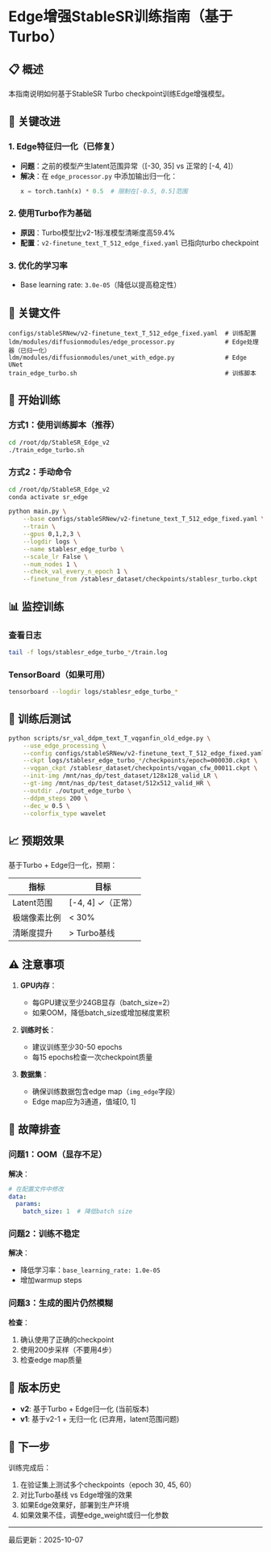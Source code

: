 # Edge增强StableSR训练指南（基于Turbo）

## 📋 概述

本指南说明如何基于StableSR Turbo checkpoint训练Edge增强模型。

## 🔧 关键改进

### 1. **Edge特征归一化**（已修复）
- **问题**：之前的模型产生latent范围异常（[-30, 35] vs 正常的 [-4, 4]）
- **解决**：在 `edge_processor.py` 中添加输出归一化：
  ```python
  x = torch.tanh(x) * 0.5  # 限制在[-0.5, 0.5]范围
  ```

### 2. **使用Turbo作为基础**
- **原因**：Turbo模型比v2-1标准模型清晰度高59.4%
- **配置**：`v2-finetune_text_T_512_edge_fixed.yaml` 已指向turbo checkpoint

### 3. **优化的学习率**
- Base learning rate: `3.0e-05`（降低以提高稳定性）

## 📁 关键文件

```
configs/stableSRNew/v2-finetune_text_T_512_edge_fixed.yaml  # 训练配置
ldm/modules/diffusionmodules/edge_processor.py              # Edge处理器（已归一化）
ldm/modules/diffusionmodules/unet_with_edge.py              # Edge UNet
train_edge_turbo.sh                                         # 训练脚本
```

## 🚀 开始训练

### 方式1：使用训练脚本（推荐）

```bash
cd /root/dp/StableSR_Edge_v2
./train_edge_turbo.sh
```

### 方式2：手动命令

```bash
cd /root/dp/StableSR_Edge_v2
conda activate sr_edge

python main.py \
    --base configs/stableSRNew/v2-finetune_text_T_512_edge_fixed.yaml \
    --train \
    --gpus 0,1,2,3 \
    --logdir logs \
    --name stablesr_edge_turbo \
    --scale_lr False \
    --num_nodes 1 \
    --check_val_every_n_epoch 1 \
    --finetune_from /stablesr_dataset/checkpoints/stablesr_turbo.ckpt
```

## 📊 监控训练

### 查看日志
```bash
tail -f logs/stablesr_edge_turbo_*/train.log
```

### TensorBoard（如果可用）
```bash
tensorboard --logdir logs/stablesr_edge_turbo_*
```

## 🧪 训练后测试

```bash
python scripts/sr_val_ddpm_text_T_vqganfin_old_edge.py \
    --use_edge_processing \
    --config configs/stableSRNew/v2-finetune_text_T_512_edge_fixed.yaml \
    --ckpt logs/stablesr_edge_turbo_*/checkpoints/epoch=000030.ckpt \
    --vqgan_ckpt /stablesr_dataset/checkpoints/vqgan_cfw_00011.ckpt \
    --init-img /mnt/nas_dp/test_dataset/128x128_valid_LR \
    --gt-img /mnt/nas_dp/test_dataset/512x512_valid_HR \
    --outdir ./output_edge_turbo \
    --ddpm_steps 200 \
    --dec_w 0.5 \
    --colorfix_type wavelet
```

## 📈 预期效果

基于Turbo + Edge归一化，预期：

| 指标 | 目标 |
|------|------|
| Latent范围 | [-4, 4] ✓（正常） |
| 极端像素比例 | < 30% |
| 清晰度提升 | > Turbo基线 |

## ⚠️ 注意事项

1. **GPU内存**：
   - 每GPU建议至少24GB显存（batch_size=2）
   - 如果OOM，降低batch_size或增加梯度累积

2. **训练时长**：
   - 建议训练至少30-50 epochs
   - 每15 epochs检查一次checkpoint质量

3. **数据集**：
   - 确保训练数据包含edge map（`img_edge`字段）
   - Edge map应为3通道，值域[0, 1]

## 🐛 故障排查

### 问题1：OOM（显存不足）
**解决**：
```yaml
# 在配置文件中修改
data:
  params:
    batch_size: 1  # 降低batch size
```

### 问题2：训练不稳定
**解决**：
- 降低学习率：`base_learning_rate: 1.0e-05`
- 增加warmup steps

### 问题3：生成的图片仍然模糊
**检查**：
1. 确认使用了正确的checkpoint
2. 使用200步采样（不要用4步）
3. 检查edge map质量

## 📝 版本历史

- **v2**: 基于Turbo + Edge归一化 (当前版本)
- **v1**: 基于v2-1 + 无归一化 (已弃用，latent范围问题)

## 🎯 下一步

训练完成后：
1. 在验证集上测试多个checkpoints（epoch 30, 45, 60）
2. 对比Turbo基线 vs Edge增强的效果
3. 如果Edge效果好，部署到生产环境
4. 如果效果不佳，调整edge_weight或归一化参数

---
最后更新：2025-10-07




